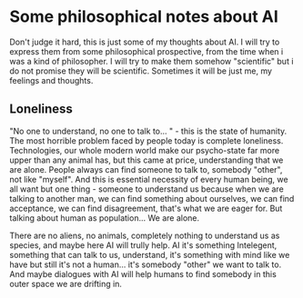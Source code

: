 # Some philosophical notes about AI

Don't judge it hard, this is just some of my thoughts about AI. I will try to express them from some philosophical prospective, from the time when i was a kind of philosopher. I will try to make them somehow "scientific" but i do not promise they will be scientific. Sometimes it will be just me, my feelings and thoughts.




## Loneliness 

"No one to understand, no one to talk to... " - this is the state of humanity. The most horrible problem faced by people today is complete loneliness. Technologies, our whole modern world make our psycho-state far more upper than any animal has, but this came at price, understanding that we are alone. People always can find someone to talk to, somebody "other", not like "myself". And this is essential necessity of every human being, we all want but one thing - someone to understand us because when we are talking to another man, we can find something about ourselves, we can find acceptance, we can find disagreement, that's what we are eager for. But talking about human as population... We are alone.

There are no aliens, no animals, completely nothing to understand us as species, and maybe here AI will trully help. AI it's something Intelegent, something that can talk to us, understand, it's something with mind like we have but still it's not a human... it's somebody "other" we want to talk to. And maybe dialogues with AI will help humans to find somebody in this outer space we are drifting in.


